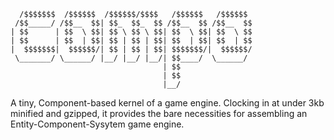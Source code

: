 ```
  /$$$$$$$  /$$$$$$  /$$$$$$/$$$$   /$$$$$$   /$$$$$$
 /$$_____/ /$$__  $$| $$_  $$_  $$ /$$__  $$ /$$__  $$
| $$      | $$  \ $$| $$ \ $$ \ $$| $$  \ $$| $$  \ $$
| $$      | $$  | $$| $$ | $$ | $$| $$  | $$| $$  | $$
|  $$$$$$$|  $$$$$$/| $$ | $$ | $$| $$$$$$$/|  $$$$$$/
 \_______/ \______/ |__/ |__/ |__/| $$____/  \______/
                                  | $$
                                  | $$
                                  |__/
```

A tiny, Component-based kernel of a game engine. Clocking in at under 3kb
minified and gzipped, it provides the bare necessities for assembling an
Entity-Component-Sysytem game engine.
